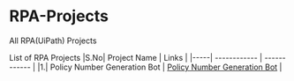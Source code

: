 # RPA-Projects
All RPA(UiPath) Projects


List of RPA Projects
|S.No|  Project Name | Links   |
|-----| ------------ | ------------ |
|1.|  Policy Number Generation Bot | [Policy Number Generation Bot](http://https://github.com/PoovarasanGunasekaran/RPA-Projects/tree/main/Policy_Number_Generation_Bot "Policy Number Generation Bot") |

